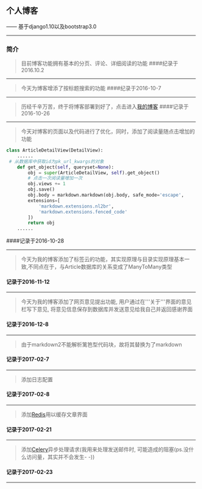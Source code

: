 ## 个人博客
 
—— 基于django1.10以及bootstrap3.0
 
----------
### 简介
> 目前博客功能拥有基本的分页、评论、详细阅读的功能
####纪录于2016.10.2

----------

>今天为博客增添了按标题搜索的功能
####纪录于2016-10-7

----------
>历经千辛万苦，终于将博客部署到好了，点击进入[我的博客][2]
####记录于2016-10-26

------------

>今天对博客的页面以及代码进行了优化，同时，添加了阅读量随点击增加的功能
```python
class ArticleDetailView(DetailView):
	......
 # 从数据库中获取id为pk_url_kwargs的对象
    def get_object(self, queryset=None):
        obj = super(ArticleDetailView, self).get_object()
        # 点击一次阅读量增加一次
        obj.views += 1
        obj.save()
        obj.body = markdown.markdown(obj.body, safe_mode='escape',
        extensions=[
            'markdown.extensions.nl2br',
            'markdown.extensions.fenced_code'
        ])
        return obj
	......
```
####记录于2016-10-28

------------

>今天为我的博客添加了标签云的功能，其实现原理与目录实现原理基本一致,不同点在于，与Article数据库的关系变成了ManyToMany类型
#### 记录于2016-11-12

------------

>今天为我的博客添加了网页意见提出功能, 用户通过在'''关于'''界面的意见栏写下意见, 将意见信息保存到数据库并发送意见给我自己并返回感谢界面
#### 记录于2016-12-8

------------

>由于markdown2不能解析篱笆型代码块，故将其替换为了markdown
#### 记录于2017-02-7

--------

>添加日志配置
#### 记录于2017-02-8

--------

>添加[Redis][4]用以缓存文章界面
#### 记录于2017-02-21

--------

>添加[Celery][3]异步处理请求(我用来处理发送邮件时, 可能造成的阻塞(ps.没什么访问量，其实并不会发生- -))
#### 记录于2017-02-23

--------

  [2]: http://182.254.129.224/
  [3]: http://docs.celeryproject.org/en/latest/index.html
  [4]: https://redis.io/